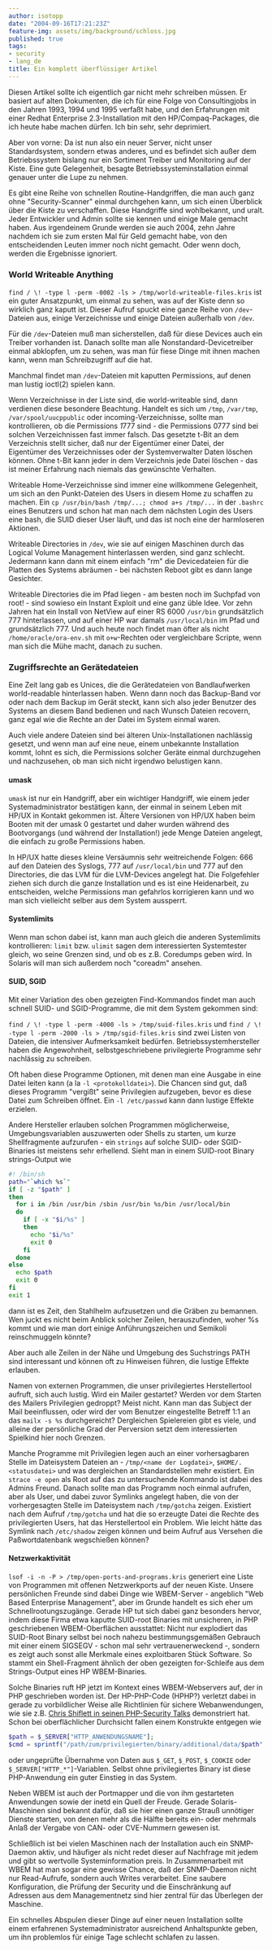 ```yaml
---
author: isotopp
date: "2004-09-16T17:21:23Z"
feature-img: assets/img/background/schloss.jpg
published: true
tags:
- security
- lang_de
title: Ein komplett überflüssiger Artikel
---
```

Diesen Artikel sollte ich eigentlich gar nicht mehr schreiben müssen. Er basiert auf alten Dokumenten, die ich für eine Folge von Consultingjobs in den Jahren 1993, 1994 und 1995 verfaßt habe, und den Erfahrungen mit einer Redhat Enterprise 2.3-Installation mit den HP/Compaq-Packages, die ich heute habe machen dürfen. Ich bin sehr, sehr deprimiert.

Aber von vorne: Da ist nun also ein neuer Server, nicht unser Standardsystem, sondern etwas anderes, und es befindet sich außer dem Betriebssystem bislang nur ein Sortiment Treiber und Monitoring auf der Kiste. Eine gute Gelegenheit, besagte Betriebssysteminstallation einmal genauer unter die Lupe zu nehmen.

Es gibt eine Reihe von schnellen Routine-Handgriffen, die man auch ganz ohne "Security-Scanner" einmal durchgehen kann, um sich einen Überblick über die Kiste zu verschaffen. Diese Handgriffe sind wohlbekannt, und uralt. Jeder Entwickler und Admin sollte sie kennen und einige Male gemacht haben. Aus irgendeinem Grunde werden sie auch 2004, zehn Jahre nachdem ich sie zum ersten Mal für Geld gemacht habe, von den entscheidenden Leuten immer noch nicht gemacht. Oder wenn doch, werden die Ergebnisse ignoriert.

### World Writeable Anything

`find / \! -type l -perm -0002 -ls > /tmp/world-writeable-files.kris` ist ein guter Ansatzpunkt, um einmal zu sehen, was auf der Kiste denn so wirklich ganz kaputt ist. Dieser Aufruf spuckt eine ganze Reihe von `/dev`-Dateien aus, einige Verzeichnisse und einige Dateien außerhalb von `/dev`. 

Für die `/dev`-Dateien muß man sicherstellen, daß für diese Devices auch ein Treiber vorhanden ist. Danach sollte man alle Nonstandard-Devicetreiber einmal abklopfen, um zu sehen, was man für fiese Dinge mit ihnen machen kann, wenn man Schreibzugriff auf die hat. 

Manchmal findet man `/dev`-Dateien mit kaputten Permissions, auf denen man lustig ioctl(2) spielen kann.

Wenn Verzeichnisse in der Liste sind, die world-writeable sind, dann verdienen diese besondere Beachtung. Handelt es sich um `/tmp`, `/var/tmp`, `/var/spool/uucppublic` oder incoming-Verzeichnisse, sollte man kontrollieren, ob die Permissions *1*777 sind - die Permissions 0777 sind bei solchen Verzeichnissen fast immer falsch. Das gesetzte t-Bit an dem Verzeichnis stellt sicher, daß nur der Eigentümer einer Datei, der Eigentümer des Verzeichnisses oder der Systemverwalter Daten löschen können. Ohne t-Bit kann jeder in dem Verzeichnis jede Datei löschen - das ist meiner Erfahrung nach niemals das gewünschte Verhalten.

Writeable Home-Verzeichnisse sind immer eine willkommene Gelegenheit, um sich an den Punkt-Dateien des Users in diesem Home zu schaffen zu machen. Ein `cp /usr/bin/bash /tmp/...; chmod a+s /tmp/...` in der `.bashrc` eines Benutzers und schon hat man nach dem nächsten Login des Users eine bash, die SUID dieser User läuft, und das ist noch eine der harmloseren Aktionen.

Writeable Directories in `/dev`, wie sie auf einigen Maschinen durch das Logical Volume Management hinterlassen werden, sind ganz schlecht. Jedermann kann dann mit einem einfach "rm" die Devicedateien für die Platten des Systems abräumen - bei nächsten Reboot gibt es dann lange Gesichter.

Writeable Directories die im Pfad liegen - am besten noch im Suchpfad von root! - sind sowieso ein Instant Exploit und eine ganz üble Idee. Vor zehn Jahren hat ein Install von NetView auf einer RS 6000 `/usr/bin` grundsätzlich 777 hinterlassen, und auf einer HP war damals `/usr/local/bin` im Pfad und grundsätzlich 777. Und auch heute noch findet man öfter als nicht `/home/oracle/ora-env.sh` mit `o+w`-Rechten oder vergleichbare Scripte, wenn man sich die Mühe macht, danach zu suchen.

### Zugriffsrechte an Gerätedateien

Eine Zeit lang gab es Unices, die die Gerätedateien von Bandlaufwerken world-readable hinterlassen haben. Wenn dann noch das Backup-Band vor oder nach dem Backup im Gerät steckt, kann sich also jeder Benutzer des Systems an diesem Band bedienen und nach Wunsch Dateien recovern, ganz egal wie die Rechte an der Datei im System einmal waren.

Auch viele andere Dateien sind bei älteren Unix-Installationen nachlässig gesetzt, und wenn man auf eine neue, einem unbekannte Installation kommt, lohnt es sich, die Permissions solcher Geräte einmal durchzugehen und nachzusehen, ob man sich nicht irgendwo belustigen kann.

#### umask

`umask` ist nur ein Handgriff, aber ein wichtiger Handgriff, wie einem jeder Systemadministrator bestätigen kann, der einmal in seinem Leben mit HP/UX in Kontakt gekommen ist. Ältere Versionen von HP/UX haben beim Booten mit der umask 0 gestartet und daher wurden während des Bootvorgangs (und während der Installation!) jede Menge Dateien angelegt, die einfach zu große Permissions haben.

In HP/UX hatte dieses kleine Versäumnis sehr weitreichende Folgen: 666 auf den Dateien des Syslogs, 777 auf `/usr/local/bin` und 777 auf den Directories, die das LVM für die LVM-Devices angelegt hat. Die Folgefehler ziehen sich durch die ganze Installation und es ist eine Heidenarbeit, zu entscheiden, welche Permissions man gefahrlos korrigieren kann und wo man sich vielleicht selber aus dem System aussperrt.

#### Systemlimits

Wenn man schon dabei ist, kann man auch gleich die anderen Systemlimits kontrollieren: `limit` bzw. `ulimit` sagen dem interessierten Systemtester gleich, wo seine Grenzen sind, und ob es z.B. Coredumps geben wird. In Solaris will man sich außerdem noch "coreadm" ansehen.

#### SUID, SGID

Mit einer Variation des oben gezeigten Find-Kommandos findet man auch schnell SUID- und SGID-Programme, die mit dem System gekommen sind:

`find / \! -type l -perm -4000 -ls > /tmp/suid-files.kris` und `find / \! -type l -perm -2000 -ls > /tmp/sgid-files.kris` sind zwei Listen von Dateien, die intensiver Aufmerksamkeit bedürfen. Betriebssystemhersteller haben die Angewohnheit, selbstgeschriebene privilegierte Programme sehr nachlässig zu schreiben. 

Oft haben diese Programme Optionen, mit denen man eine Ausgabe in eine Datei leiten kann (a la `-l <protokolldatei>`). Die Chancen sind gut, daß dieses Programm "vergißt" seine Privilegien aufzugeben, bevor es diese Datei zum Schreiben öffnet. Ein `-l /etc/passwd` kann dann lustige Effekte erzielen. 

Andere Hersteller erlauben solchen Programmen möglicherweise, Umgebungsvariablen auszuwerten oder Shells zu starten, um kurze Shellfragmente aufzurufen - ein `strings` auf solche SUID- oder SGID-Binaries ist meistens sehr erhellend. Sieht man in einem SUID-root Binary strings-Output wie

```bash
#! /bin/sh
path="`which %s`"
if [ -z "$path" ]
then
  for i in /bin /usr/bin /sbin /usr/bin %s/bin /usr/local/bin
  do
    if [ -x "$i/%s" ]
    then
      echo "$i/%s"
      exit 0
    fi
  done
else
  echo $path
  exit 0
fi
exit 1
```

dann ist es Zeit, den Stahlhelm aufzusetzen und die Gräben zu bemannen. Wen juckt es nicht beim Anblick solcher Zeilen, herauszufinden, woher %s kommt und wie man dort einige Anführungszeichen und Semikoli reinschmuggeln könnte?

Aber auch alle Zeilen in der Nähe und Umgebung des Suchstrings PATH sind interessant und können oft zu Hinweisen führen, die lustige Effekte erlauben.

Namen von externen Programmen, die unser privilegiertes Herstellertool aufruft, sich auch lustig. Wird ein Mailer gestartet? Werden vor dem Starten des Mailers Privilegien gedroppt? Meist nicht. Kann man das Subject der Mail beeinflussen, oder wird der vom Benutzer eingestellte Betreff 1:1 an das `mailx -s %s` durchgereicht? Dergleichen Spielereien gibt es viele, und alleine der persönliche Grad der Perversion setzt dem interessierten Spielkind hier noch Grenzen.

Manche Programme mit Privilegien legen auch an einer vorhersagbaren Stelle im Dateisystem Dateien an - `/tmp/<name der Logdatei>`, `$HOME/.<statusdatei>` und was dergleichen an Standardstellen mehr existiert. Ein `strace -e open` als Root auf das zu untersuchende Kommando ist dabei des Admins Freund. Danach sollte man das Programm noch einmal aufrufen, aber als User, und dabei zuvor Symlinks angelegt haben, die von der vorhergesagten Stelle im Dateisystem nach `/tmp/gotcha` zeigen. Existiert nach dem Aufruf `/tmp/gotcha` und hat die so erzeugte Datei die Rechte des privilegierten Users, hat das Herstellertool ein Problem. Wie leicht hätte das Symlink nach `/etc/shadow` zeigen können und beim Aufruf aus Versehen die Paßwortdatenbank wegschießen können?

#### Netzwerkaktivität

`lsof -i -n -P > /tmp/open-ports-and-programs.kris` generiert eine Liste von Programmen mit offenen Netzwerkports auf der neuen Kiste. Unsere persönlichen Freunde sind dabei Dinge wie WBEM-Server - angeblich "Web Based Enterprise Management", aber im Grunde handelt es sich eher um Schnellrootungszugänge. Gerade HP tut sich dabei ganz besonders hervor, indem diese Firma etwa kaputte SUID-root Binaries mit unsicheren, in PHP geschriebenen WBEM-Oberflächen ausstattet: Nicht nur explodiert das SUID-Root Binary selbst bei noch nahezu bestimmungsgemäßen Gebrauch mit einer einem SIGSEGV - schon mal sehr vertrauenerweckend -, sondern es zeigt auch sonst alle Merkmale eines exploitbaren Stück Software. So stammt ein Shell-Fragment ähnlich der oben gezeigten for-Schleife aus dem Strings-Output eines HP WBEM-Binaries.

Solche Binaries ruft HP jetzt im Kontext eines WBEM-Webservers auf, der in PHP geschrieben worden ist. Der HP-PHP-Code (HPHP?) verletzt dabei in gerade zu vorbildlicher Weise alle Richtlinien für sichere Webanwendungen, wie sie z.B. 
[Chris Shiflett in seinen PHP-Security Talks](http://shiflett.org/talks/oscon2004/php-security) demonstriert hat. Schon bei oberflächlicher Durchsicht fallen einem Konstrukte entgegen wie

```php
$path = $_SERVER["HTTP_ANWENDUNGSNAME"];
$cmd = sprintf("/path/zum/privilegierten/binary/additional/data/$path";
```

oder ungeprüfte Übernahme von Daten aus `$_GET`, `$_POST`, `$_COOKIE` oder `$_SERVER["HTTP_*"]`-Variablen. Selbst ohne privilegiertes Binary ist diese PHP-Anwendung ein guter Einstieg in das System.

Neben WBEM ist auch der Portmapper und die von ihm gestarteten Anwendungen sowie der inetd ein Quell der Freude. Gerade Solaris-Maschinen sind bekannt dafür, daß sie hier einen ganze Strauß unnötiger Dienste starten, von denen mehr als die Hälfte bereits ein- oder mehrmals Anlaß der Vergabe von CAN- oder CVE-Nummern gewesen ist.

Schließlich ist bei vielen Maschinen nach der Installation auch ein SNMP-Daemon aktiv, und häufiger als nicht redet dieser auf Nachfrage mit jedem und gibt so wertvolle Systeminformation preis. In Zusammenarbeit mit WBEM hat man sogar eine gewisse Chance, daß der SNMP-Daemon nicht nur Read-Aufrufe, sondern auch Writes verarbeitet. Eine saubere Konfiguration, die Prüfung der Security und die Einschränkung auf Adressen aus dem Managementnetz sind hier zentral für das Überlegen der Maschine.

Ein schnelles Abspulen dieser Dinge auf einer neuen Installation sollte einem erfahrenen Systemadministrator ausreichend Anhaltspunkte geben, um ihn problemlos für einige Tage schlecht schlafen zu lassen.
